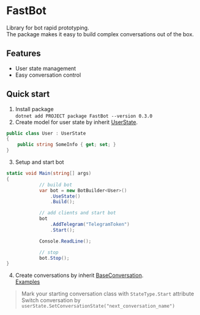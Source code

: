 # FastBot
Library for bot rapid prototyping.   
The package makes it easy to build complex conversations out of the box.

## Features
- User state management
- Easy conversation control

## Quick start
1) Install package    
`dotnet add PROJECT package FastBot --version 0.3.0`
2) Create model for user state by inherit [UserState](FastBot/States/UserState.cs).
``` c#
public class User : UserState
{
    public string SomeInfo { get; set; }
}
```
3) Setup and start bot
``` c#
static void Main(string[] args)
{
            // build bot
            var bot = new BotBuilder<User>()
                .UseState()
                .Build();

            // add clients and start bot
            bot
                .AddTelegram("TelegramToken")
                .Start();

            Console.ReadLine();

            // stop
            bot.Stop();
}
```
4) Create conversations by inherit [BaseConversation<T>](FastBot.Telegram/Conversations/BaseConversation.cs).   
[Examples](FastBot.Example/Conversations)
> Mark your starting conversation class with `StateType.Start` attribute    
> Switch conversation by `userState.SetConversationState("next_conversation_name")`   
